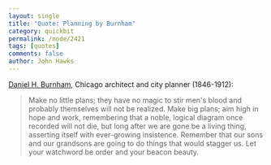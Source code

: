 ```yaml
---
layout: single 
title: "Quote: Planning by Burnham" 
category: quickbit
permalink: /node/2421
tags: [quotes] 
comments: false 
author: John Hawks 
---
```


<a href="http://en.wikiquote.org/wiki/Daniel_Burnham">Daniel H. Burnham</a>, Chicago architect and city planner (1846-1912): 

<blockquote>Make no little plans; they have no magic to stir men's blood and probably themselves will not be realized. Make big plans; aim high in hope and work, remembering that a noble, logical diagram once recorded will not die, but long after we are gone be a living thing, asserting itself with ever-growing insistence. Remember that our sons and our grandsons are going to do things that would stagger us. Let your watchword be order and your beacon beauty.</blockquote>

